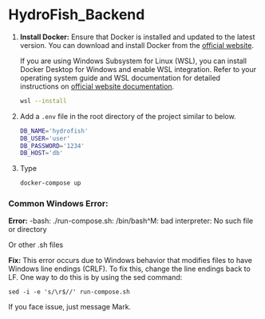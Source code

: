 # HydroFish_Backend

1. **Install Docker:**
   Ensure that Docker is installed and updated to the latest version. You can download and install Docker from the [official website](https://www.docker.com/products/docker-desktop/).

   If you are using Windows Subsystem for Linux (WSL), you can install Docker Desktop for Windows and enable WSL integration. Refer to your operating system guide and WSL documentation for detailed instructions on [official website documentation](https://docs.docker.com/desktop/).

   ```bash
   wsl --install
   ```

2. Add a `.env` file in the root directory of the project similar to below.
   ```bash
   DB_NAME='hydrofish'
   DB_USER='user'
   DB_PASSWORD='1234'
   DB_HOST='db'
   ```
3. Type
   ```bash
   docker-compose up
   ```

### Common Windows Error:

**Error:** -bash: ./run-compose.sh: /bin/bash^M: bad interpreter: No such file or directory

Or other .sh files

**Fix:** This error occurs due to Windows behavior that modifies files to have Windows line endings (CRLF). To fix this, change the line endings back to LF. One way to do this is by using the sed command:

```
sed -i -e 's/\r$//' run-compose.sh
```

If you face issue, just message Mark.
